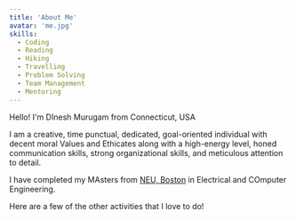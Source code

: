 ```yaml
---
title: 'About Me'
avatar: 'me.jpg'
skills:
  - Coding
  - Reading
  - Hiking
  - Travelling
  - Problem Solving
  - Team Management
  - Mentoring
---
```


Hello! I'm DInesh Murugam from Connecticut, USA

I am a creative, time punctual, dedicated, goal-oriented individual with decent moral Values and Ethicates along with a high-energy level, honed communication skills, strong organizational skills, and meticulous attention to detail.

I have completed my MAsters from [NEU, Boston](https://www.neu.edu.in/) in Electrical and COmputer Engineering.

Here are a few of the other activities that I love to do!